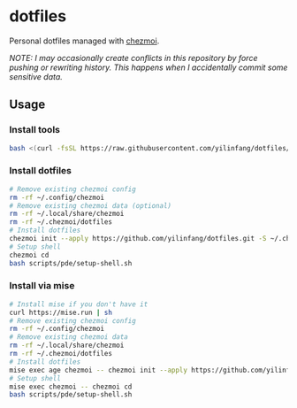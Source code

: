 # dotfiles

Personal dotfiles managed with [chezmoi](https://www.chezmoi.io/).

_NOTE: I may occasionally create conflicts in this repository by force pushing or rewriting history._
_This happens when I accidentally commit some sensitive data._

## Usage

### Install tools

```bash
bash <(curl -fsSL https://raw.githubusercontent.com/yilinfang/dotfiles/refs/heads/main/scripts/install.sh)
```

### Install dotfiles

```bash
# Remove existing chezmoi config
rm -rf ~/.config/chezmoi
# Remove existing chezmoi data (optional)
rm -rf ~/.local/share/chezmoi
rm -rf ~/.chezmoi/dotfiles
# Install dotfiles
chezmoi init --apply https://github.com/yilinfang/dotfiles.git -S ~/.chezmoi/dotfiles
# Setup shell
chezmoi cd
bash scripts/pde/setup-shell.sh
```

### Install via mise

```bash
# Install mise if you don't have it
curl https://mise.run | sh
# Remove existing chezmoi config
rm -rf ~/.config/chezmoi
# Remove existing chezmoi data
rm -rf ~/.local/share/chezmoi
rm -rf ~/.chezmoi/dotfiles
# Install dotfiles
mise exec age chezmoi -- chezmoi init --apply https://github.com/yilinfang/dotfiles.git -S ~/.chezmoi/dotfiles
# Setup shell
mise exec chezmoi -- chezmoi cd
bash scripts/pde/setup-shell.sh
```
